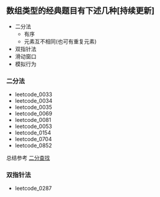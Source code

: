 ## 数组类型的经典题目有下述几种[持续更新]

- 二分法
  - 有序
  - 元素互不相同(也可有重复元素)
- 双指针法
- 滑动窗口
- 模拟行为

### 二分法
- leetcode_0033
- leetcode_0034
- leetcode_0035
- leetcode_0069
- leetcode_0081
- leetcode_0053
- leetcode_0154
- leetcode_0704
- leetcode_0852

总结参考 [二分查找](https://leetcode-cn.com/problems/search-insert-position/solution/te-bie-hao-yong-de-er-fen-cha-fa-fa-mo-ban-python-/)


### 双指针法
- leetcode_0287

